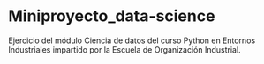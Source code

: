 # Miniproyecto_data-science
Ejercicio del módulo Ciencia de datos del curso Python en Entornos Industriales impartido por la Escuela de Organización Industrial.
